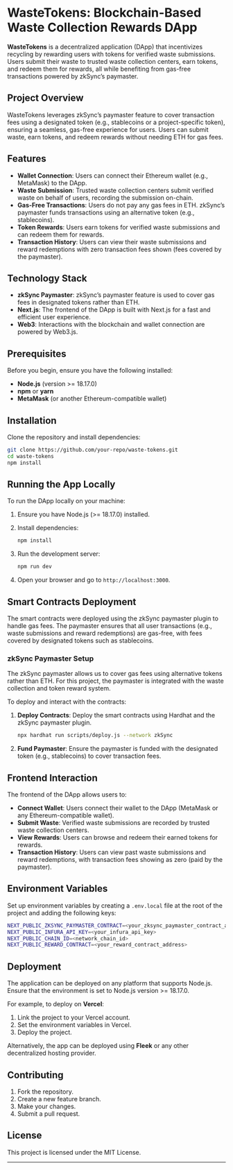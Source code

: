 

# WasteTokens: Blockchain-Based Waste Collection Rewards DApp

**WasteTokens** is a decentralized application (DApp) that incentivizes recycling by rewarding users with tokens for verified waste submissions. Users submit their waste to trusted waste collection centers, earn tokens, and redeem them for rewards, all while benefiting from gas-free transactions powered by zkSync’s paymaster.

## Project Overview

WasteTokens leverages zkSync’s paymaster feature to cover transaction fees using a designated token (e.g., stablecoins or a project-specific token), ensuring a seamless, gas-free experience for users. Users can submit waste, earn tokens, and redeem rewards without needing ETH for gas fees.

## Features

- **Wallet Connection**: Users can connect their Ethereum wallet (e.g., MetaMask) to the DApp.
- **Waste Submission**: Trusted waste collection centers submit verified waste on behalf of users, recording the submission on-chain.
- **Gas-Free Transactions**: Users do not pay any gas fees in ETH. zkSync’s paymaster funds transactions using an alternative token (e.g., stablecoins).
- **Token Rewards**: Users earn tokens for verified waste submissions and can redeem them for rewards.
- **Transaction History**: Users can view their waste submissions and reward redemptions with zero transaction fees shown (fees covered by the paymaster).

## Technology Stack

- **zkSync Paymaster**: zkSync’s paymaster feature is used to cover gas fees in designated tokens rather than ETH.
- **Next.js**: The frontend of the DApp is built with Next.js for a fast and efficient user experience.
- **Web3**: Interactions with the blockchain and wallet connection are powered by Web3.js.

## Prerequisites

Before you begin, ensure you have the following installed:

- **Node.js** (version >= 18.17.0)
- **npm** or **yarn**
- **MetaMask** (or another Ethereum-compatible wallet)

## Installation

Clone the repository and install dependencies:

```bash
git clone https://github.com/your-repo/waste-tokens.git
cd waste-tokens
npm install
```

## Running the App Locally

To run the DApp locally on your machine:

1. Ensure you have Node.js (>= 18.17.0) installed.
2. Install dependencies:

    ```bash
    npm install
    ```

3. Run the development server:

    ```bash
    npm run dev
    ```

4. Open your browser and go to `http://localhost:3000`.

## Smart Contracts Deployment

The smart contracts were deployed using the zkSync paymaster plugin to handle gas fees. The paymaster ensures that all user transactions (e.g., waste submissions and reward redemptions) are gas-free, with fees covered by designated tokens such as stablecoins.

### zkSync Paymaster Setup

The zkSync paymaster allows us to cover gas fees using alternative tokens rather than ETH. For this project, the paymaster is integrated with the waste collection and token reward system.

To deploy and interact with the contracts:

1. **Deploy Contracts**: Deploy the smart contracts using Hardhat and the zkSync paymaster plugin.

    ```bash
    npx hardhat run scripts/deploy.js --network zkSync
    ```

2. **Fund Paymaster**: Ensure the paymaster is funded with the designated token (e.g., stablecoins) to cover transaction fees.

## Frontend Interaction

The frontend of the DApp allows users to:

- **Connect Wallet**: Users connect their wallet to the DApp (MetaMask or any Ethereum-compatible wallet).
- **Submit Waste**: Verified waste submissions are recorded by trusted waste collection centers.
- **View Rewards**: Users can browse and redeem their earned tokens for rewards.
- **Transaction History**: Users can view past waste submissions and reward redemptions, with transaction fees showing as zero (paid by the paymaster).

## Environment Variables

Set up environment variables by creating a `.env.local` file at the root of the project and adding the following keys:

```bash
NEXT_PUBLIC_ZKSYNC_PAYMASTER_CONTRACT=<your_zksync_paymaster_contract_address>
NEXT_PUBLIC_INFURA_API_KEY=<your_infura_api_key>
NEXT_PUBLIC_CHAIN_ID=<network_chain_id>
NEXT_PUBLIC_REWARD_CONTRACT=<your_reward_contract_address>
```

## Deployment

The application can be deployed on any platform that supports Node.js. Ensure that the environment is set to Node.js version >= 18.17.0.

For example, to deploy on **Vercel**:

1. Link the project to your Vercel account.
2. Set the environment variables in Vercel.
3. Deploy the project.

Alternatively, the app can be deployed using **Fleek** or any other decentralized hosting provider.

## Contributing

1. Fork the repository.
2. Create a new feature branch.
3. Make your changes.
4. Submit a pull request.

## License

This project is licensed under the MIT License.

---

